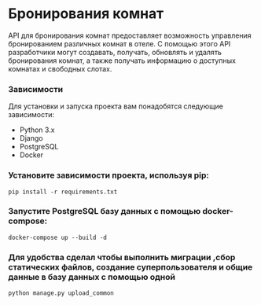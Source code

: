 # Бронирования комнат

API для бронирования комнат предоставляет возможность управления бронированием различных комнат в отеле. С помощью этого API разработчики могут создавать, получать, обновлять и удалять бронирования комнат, а также получать информацию о доступных комнатах и свободных слотах.

### Зависимости

Для установки и запуска проекта вам понадобятся следующие зависимости:

- Python 3.x
- Django
- PostgreSQL
- Docker


### Установите зависимости проекта, используя pip:

```shell
pip install -r requirements.txt
```


### Запустите PostgreSQL базу данных с помощью docker-compose:

```shell
docker-compose up --build -d
```

### Для удобства сделал чтобы выполнить миграции ,сбор статических файлов, создание суперпользователя и общие данные в базу данных с помощью одной 

```shell
python manage.py upload_common
```
